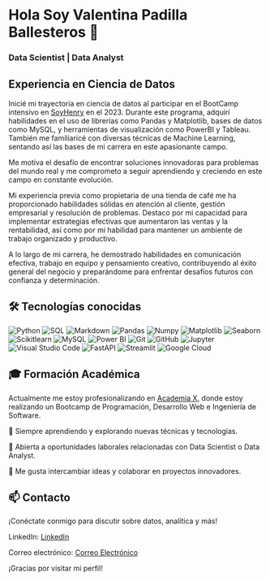 # Hola Soy Valentina Padilla Ballesteros 👋 
### Data Scientist | Data Analyst

## Experiencia en Ciencia de Datos
Inicié mi trayectoria en ciencia de datos al participar en el BootCamp intensivo en [SoyHenry](https://www.soyhenry.com) en el 2023. Durante este programa, adquirí habilidades en el uso de librerías como Pandas y Matplotlib, bases de datos como MySQL, y herramientas de visualización como PowerBI y Tableau. También me familiaricé con diversas técnicas de Machine Learning, sentando así las bases de mi carrera en este apasionante campo.

Me motiva el desafío de encontrar soluciones innovadoras para problemas del mundo real y me comprometo a seguir aprendiendo y creciendo en este campo en constante evolución.

Mi experiencia previa como propietaria de una tienda de café me ha proporcionado habilidades sólidas en atención al cliente, gestión empresarial y resolución de problemas. Destaco por mi capacidad para implementar estrategias efectivas que aumentaron las ventas y la rentabilidad, así como por mi habilidad para mantener un ambiente de trabajo organizado y productivo.

A lo largo de mi carrera, he demostrado habilidades en comunicación efectiva, trabajo en equipo y pensamiento creativo, contribuyendo al éxito general del negocio y preparándome para enfrentar desafíos futuros con confianza y determinación.

## 🛠 Tecnologías conocidas
![Python](https://img.shields.io/badge/-Python-333333?style=flat&logo=python)
![SQL](https://img.shields.io/badge/-SQL-333333?style=flat&logo=sql)
![Markdown](https://img.shields.io/badge/-Markdown-333333?style=flat&logo=markdown)
![Pandas](https://img.shields.io/badge/-Pandas-333333?style=flat&logo=pandas)
![Numpy](https://img.shields.io/badge/-Numpy-333333?style=flat&logo=numpy)
![Matplotlib](https://img.shields.io/badge/-Matplotlib-333333?style=flat&logo=matplotlib)
![Seaborn](https://img.shields.io/badge/-Seaborn-333333?style=flat&logo=seaborn)
![Scikitlearn](https://img.shields.io/badge/-Scikitlearn-333333?style=flat&logo=scikitlearn)
![MySQL](https://img.shields.io/badge/-MySQL-333333?style=flat&logo=MySQL)
![Power BI](https://img.shields.io/badge/-Power%20BI-333333?style=flat&logo=powerbi)
![Git](https://img.shields.io/badge/-Git-333333?style=flat&logo=git)
![GitHub](https://img.shields.io/badge/-GitHub-333333?style=flat&logo=github)
![Jupyter](https://img.shields.io/badge/-Jupyter-333333?style=flat&logo=jupyter)
![Visual Studio Code](https://img.shields.io/badge/-Visual%20Studio%20Code-333333?style=flat&logo=visual-studio-code&logoColor=007ACC)
![FastAPI](https://img.shields.io/badge/-FastAPI-333333?style=flat&logo=fastapi)
![Streamlit](https://img.shields.io/badge/-Streamlit-333333?style=flat&logo=streamlit)
![Google Cloud](https://img.shields.io/badge/-Google%20Cloud-333333?style=flat&logo=google-cloud)


## 🎓 Formación Académica
Actualmente me estoy profesionalizando en [Academia X](https://www.academia-x.com/), donde estoy realizando un Bootcamp de Programación, Desarrollo Web e Ingeniería de Software.


🌱 Siempre aprendiendo y explorando nuevas técnicas y tecnologías.

💼 Abierta a oportunidades laborales relacionadas con Data Scientist o  Data Analyst.

🤝 Me gusta intercambiar ideas y colaborar en proyectos innovadores.


## 📫 Contacto
¡Conéctate conmigo para discutir sobre datos, analítica y más!

LinkedIn: [LinkedIn](https://www.linkedin.com/in/valentina-padilla-ballesteros-982685271/) 

Correo electrónico: [Correo Electrónico](mailto:valentinapadillaballesteros@gmail.com)

¡Gracias por visitar mi perfil! 
